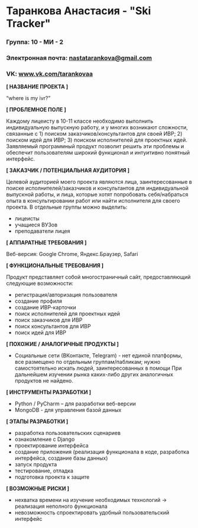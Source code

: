 # Таранкова Анастасия - "Ski Tracker"

### Группа: 10 - МИ - 2
### Электронная почта: nastatarankova@gmail.com
### VK: www.vk.com/tarankovaa


**[ НАЗВАНИЕ ПРОЕКТА ]**

“where is my ivr?”

**[ ПРОБЛЕМНОЕ ПОЛЕ ]**

Каждому лицеисту в 10-11 классе необходимо выполнить индивидуальную выпускную работу, и у многих возникают сложности, связанные с 1) поиском заказчиков/консультантов для своей ИВР; 2) поиском идей для ИВР; 3) поиском исполнителей для проектных идей. Заявляемый программный продукт позволит решить эти проблемы и обеспечит пользователям широкий функционал и интуитивно понятный интерфейс.

**[ ЗАКАЗЧИК / ПОТЕНЦИАЛЬНАЯ АУДИТОРИЯ ]**

Целевой аудиторией моего проекта являются лица, заинтересованные в поиске исполнителей/заказчиков и консультантов для индивидуальной выпускной работы, и лица, которые хотят попробовать себя/набраться опыта в консультировании работ или найти исполнителя для своего проекта.
В отдельные группы можно выделить:
* лицеисты
* учащиеся ВУЗов
* преподаватели лицея

**[ АППАРАТНЫЕ ТРЕБОВАНИЯ ]** 

Веб-версия: Google Chrome, Яндекс.Браузер, Safari

**[ ФУНКЦИОНАЛЬНЫЕ ТРЕБОВАНИЯ ]**

Продукт представляет собой многостраничный сайт, предоставляющий следующие возможности:
* регистрация/авторизация пользователя
* создание профиля
* создание ИВР-карточки
* поиск исполнителей для проектных идей
* поиск заказчиков для ИВР
* поиск консультантов для ИВР
* поиск идей для ИВР

**[ ПОХОЖИЕ / АНАЛОГИЧНЫЕ ПРОДУКТЫ ]**

* Социальные сети (ВКонтакте, Telegram) - нет единой платформы, все размещено по отдельным группам/пабликам; нужно самостоятельно искать людей, заинтересованных в помощи
При дальнейшем изучении рынка каких-либо других аналогичных продуктов не найдено.

**[ ИНСТРУМЕНТЫ РАЗРАБОТКИ ]**

*	Python / PyCharm – для разработки веб-версии
* MongoDB - для управления базой данных

**[ ЭТАПЫ РАЗРАБОТКИ ]**

* разработка пользовательских сценариев
* ознакомление с Django
* проектирование интерфейса
* создание приложения (реализация функционала в коде, разработка интерфейса, создание базы данных) 
* запуск продукта
* тестирование, отладка 
* подготовка проекта к защите 

**[ ВОЗМОЖНЫЕ РИСКИ ]**

* нехватка времени на изучение необходимых технологий -> реализация неполного функционала
* невозможность спроектировать удобный пользовательский интерфейс
